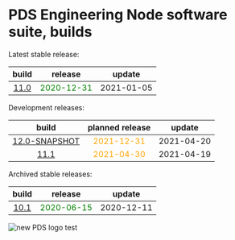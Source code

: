 
PDS Engineering Node software suite, builds
===========================================


Latest stable release:  

|build|release|update|
| :---: | :---: | :---: |
|[11.0](./11.0)|<span style="color:green">2020-12-31</span>|2021-01-05|
  


Development releases:  

|build|planned release|update|
| :---: | :---: | :---: |
|[12.0-SNAPSHOT](./12.0-SNAPSHOT)|<span style="color:orange">2021-12-31</span>|2021-04-20|
|[11.1](./11.1)|<span style="color:orange">2021-04-30</span>|2021-04-19|
  


Archived stable releases:  

|build|release|update|
| :---: | :---: | :---: |
|[10.1](./10.1)|<span style="color:green">2020-06-15</span>|2020-12-11|
  
![new PDS logo test](https://nasa-pds.github.io/pdsen-corral/images/logo.png)